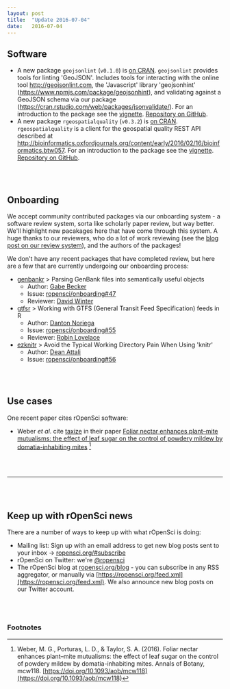 ```yaml
---
layout: post
title:  "Update 2016-07-04"
date:   2016-07-04
---
```


## Software

* A new package `geojsonlint` (`v0.1.0`) is [on CRAN](https://cran.rstudio.com/web/packages/geojsonlint). `geojsonlint` provides tools for linting 'GeoJSON'. Includes tools for interacting with the online tool <http://geojsonlint.com>, the 'Javascript' library 'geojsonhint' (<https://www.npmjs.com/package/geojsonhint>), and validating against a GeoJSON schema via our package (<https://cran.rstudio.com/web/packages/jsonvalidate/>). For an introduction to the package see the [vignette](https://cran.rstudio.com/web/packages/geojsonlint/vignettes/geojsonlint_vignette.html). [Repository on GitHub][geojsonlint].
* A new package `rgeospatialquality` (`v0.3.2`) is [on CRAN](https://cran.rstudio.com/web/packages/rgeospatialquality). `rgeospatialquality` is a client for the geospatial quality REST API described at <http://bioinformatics.oxfordjournals.org/content/early/2016/02/16/bioinformatics.btw057>. For an introduction to the package see the [vignette](https://cran.rstudio.com/web/packages/rgeospatialquality/vignettes/geospatial-quality-api.html). [Repository on GitHub][rgeospatialquality].

<br><br>

## Onboarding

We accept community contributed packages via our onboarding system - a software review
system, sorta like scholarly paper review, but way better. We'll highlight new pacakages
here that have come through this system. A huge thanks to our reviewers, who
do a lot of work reviewing (see the [blog post on our review system](https://ropensci.org/blog/2016/03/28/software-review)), and the authors of the packages!

We don't have any recent packages that have completed review, but here are a few that are currently undergoing our onboarding process:

* [genbankr][genbankr] > Parsing GenBank files into semantically useful objects
    * Author: [Gabe Becker](https://github.com/gmbecker)
    * Issue: [ropensci/onboarding#47](https://github.com/ropensci/onboarding/issues/47)
    * Reviewer: [David Winter](https://github.com/dwinter)
* [gtfsr][gtfsr] > Working with GTFS (General Transit Feed Specification) feeds in R
    * Author: [Danton Noriega](https://github.com/ultinomics)
    * Issue: [ropensci/onboarding#55](https://github.com/ropensci/onboarding/issues/55)
    * Reviewer: [Robin Lovelace](https://github.com/Robinlovelace)
* [ezknitr][ezknitr] > Avoid the Typical Working Directory Pain When Using 'knitr'
    * Author: [Dean Attali](https://github.com/daattali)
    * Issue: [ropensci/onboarding#56](https://github.com/ropensci/onboarding/issues/56)

<br><br>

## Use cases

One recent paper cites rOpenSci software:

* Weber _et al_. cite [taxize][taxize] in their paper [Foliar nectar enhances plant–mite mutualisms: the effect of leaf sugar on the control of powdery mildew by domatia-inhabiting mites](https://doi.org/10.1093/aob/mcw118) [^1]

<br><br>

-----------------------------

<br><br>

## Keep up with rOpenSci news

There are a number of ways to keep up with what rOpenSci is doing:

* Mailing list: Sign up with an email address to get new blog posts sent to your inbox -> [ropensci.org/#subscribe](https://ropensci.org/#subscribe)
* rOpenSci on Twitter: we're [@ropensci](https://twitter.com/ropensci)
* The rOpenSci blog at [ropensci.org/blog](https://ropensci.org/blog) - you can subscribe in any RSS aggregator, or manually via [https://ropensci.org/feed.xml](https://ropensci.org/feed.xml). We also announce new blog posts on our Twitter account.

[jsonvalidate]: https://github.com/ropenscilabs/jsonvalidate
[rgeospatialquality]: https://github.com/ropenscilabs/rgeospatialquality
[geojsonlint]: https://github.com/ropenscilabs/geojsonlint
[taxize]: https://github.com/ropensci/taxize
[genbankr]: https://github.com/gmbecker/genbankr
[gtfsr]: https://github.com/ropenscilabs/gtfsr
[ezknitr]: https://github.com/daattali/ezknitr

<br><br>

### Footnotes

[^1]: Weber, M. G., Porturas, L. D., & Taylor, S. A. (2016). Foliar nectar enhances plant–mite mutualisms: the effect of leaf sugar on the control of powdery mildew by domatia-inhabiting mites. Annals of Botany, mcw118. [https://doi.org/10.1093/aob/mcw118](https://doi.org/10.1093/aob/mcw118)

